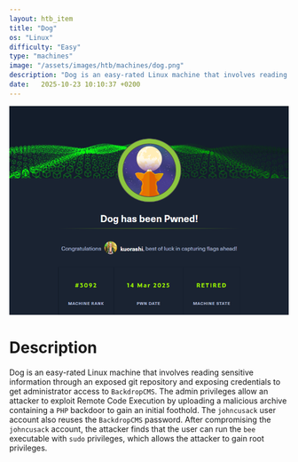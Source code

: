 ```yaml
---
layout: htb_item
title: "Dog"
os: "Linux"
difficulty: "Easy"
type: "machines"
image: "/assets/images/htb/machines/dog.png"
description: "Dog is an easy-rated Linux machine that involves reading sensitive information through an exposed git repository and exposing credentials to get administrator access to `BackdropCMS`. The admin privileges allow an attacker to exploit Remote Code Execution by uploading a malicious archive containing a `PHP` backdoor to gain an initial foothold. The `johncusack` user account also reuses the `BackdropCMS` password. After compromising the `johncusack` account, the attacker finds that the user can run the `bee` executable with `sudo` privileges, which allows the attacker to gain root privileges."
date:   2025-10-23 10:10:37 +0200
---
```


![Dog pwned](/assets/images/htb/machines/dog_pwned.png)

# Description
Dog is an easy-rated Linux machine that involves reading sensitive information through an exposed git repository and exposing credentials to get administrator access to `BackdropCMS`. The admin privileges allow an attacker to exploit Remote Code Execution by uploading a malicious archive containing a `PHP` backdoor to gain an initial foothold. The `johncusack` user account also reuses the `BackdropCMS` password. After compromising the `johncusack` account, the attacker finds that the user can run the `bee` executable with `sudo` privileges, which allows the attacker to gain root privileges.
